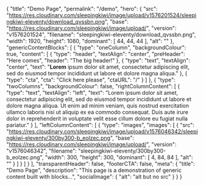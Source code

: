 {
"title": "Demo Page",
  "permalink": "/demo",
  "hero": {
    "src": "https://res.cloudinary.com/sleepingkiwi/image/upload/v1576201524/sleepingkiwi-eleventy/download_qvssbn.png",
    "base": "https://res.cloudinary.com/sleepingkiwi/image/upload/",
    "version": "v1576201524",
    "filename": "sleepingkiwi-eleventy/download_qvssbn.png",
    "width": 1920,
    "height": 1080,
    "dominant": [
      44,
      44,
      44
    ],
    "alt": ""
  },
  "genericContentBlocks": [
    {
      "type": "oneColumn",
      "backgroundColour": true,
      "content": [
        {
          "type": "header",
          "textAlign": "center",
          "preHeader": "Here comes",
          "header": "The big header!"
        },
        {
          "type": "text",
          "textAlign": "center",
          "text": "**Lorem** ipsum dolor sit amet, consectetur adipiscing elit, sed do eiusmod tempor incididunt ut labore et dolore magna aliqua."
        },
        {
          "type": "cta",
          "cta": "Click here please",
          "ctaURL": "/"
        }
      ]
    },
    {
      "type": "twoColumns",
      "backgroundColour": false,
      "rightColumnContent": [
        {
          "type": "text",
          "textAlign": "left",
          "text": "Lorem ipsum dolor sit amet, consectetur adipiscing elit, sed do eiusmod tempor incididunt ut labore et dolore magna aliqua. Ut enim ad minim veniam, quis nostrud exercitation ullamco laboris nisi ut aliquip ex ea commodo consequat. Duis aute irure dolor in reprehenderit in voluptate velit esse cillum dolore eu fugiat nulla pariatur."
        }
      ],
      "leftColumnContent": [
        {
          "type": "images",
          "images": [
            {
              "src": "https://res.cloudinary.com/sleepingkiwi/image/upload/v1576046342/sleepingkiwi-eleventy/300by300-b_eolzec.png",
              "base": "https://res.cloudinary.com/sleepingkiwi/image/upload/",
              "version": "v1576046342",
              "filename": "sleepingkiwi-eleventy/300by300-b_eolzec.png",
              "width": 300,
              "height": 300,
              "dominant": [
                4,
                84,
                84
              ],
              "alt": ""
            }
          ]
        }
      ]
    }
  ],
  "transparentHeader": false,
  "footerCTA": false,
  "meta": {
    "title": "Demo Page",
    "description": "This page is a demonstration of generic content built with blocks...",
    "socialImage": {
      "alt": "alt but no src"
    }
  }
}
